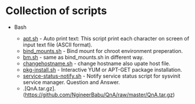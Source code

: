 # Collection  of  scripts

* Bash

  * [apt.sh](https://raw.githubusercontent.com/NgineerBabu/scripts/master/bash/apt.sh)  - Auto print text: This script print each character on screen of input text file (ASCII format).
  * [bind_mounts.sh](https://raw.githubusercontent.com/NgineerBabu/scripts/master/bash/bind_mounts.sh)  -  Bind mount for chroot environment preperation.
  * [bm.sh](https://raw.githubusercontent.com/NgineerBabu/scripts/master/bash/bm.sh)  -  same as bind_mounts.sh in different way.
  * [changehostname.sh](https://raw.githubusercontent.com/NgineerBabu/scripts/master/bash/changehostname.sh)   -  change hostname also upate host file.
  * [pkg-install.sh](https://raw.githubusercontent.com/NgineerBabu/scripts/master/bash/pkg-install.sh)   -  Interactive YUM or APT-GET package installation.
  * [service-status-notify.sh](https://raw.githubusercontent.com/NgineerBabu/scripts/master/bash/service-status-notify.sh)  -  Notify service status script for sysvinit service manager.
Question and Answer.
  * .[QnA.tar.gz].(https://github.com/NgineerBabu/QnA/raw/master/QnA.tar.gz)
